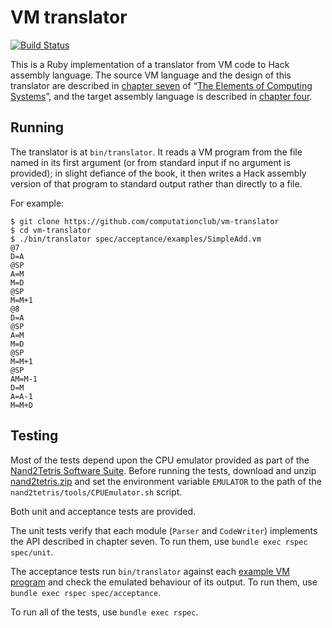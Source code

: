 # VM translator

[![Build Status](https://travis-ci.org/computationclub/vm-translator.svg?branch=master)](https://travis-ci.org/computationclub/vm-translator)

This is a Ruby implementation of a translator from VM code to Hack assembly language. The source VM language and the design of this translator are described in [chapter seven](http://nand2tetris.org/lectures/PDF/lecture%2007%20virtual%20machine%20I.pdf) of “[The Elements of Computing Systems](http://nand2tetris.org/)”, and the target assembly language is described in [chapter four](http://nand2tetris.org/chapters/chapter%2004.pdf).

## Running

The translator is at `bin/translator`. It reads a VM program from the file named in its first argument (or from standard input if no argument is provided); in slight defiance of the book, it then writes a Hack assembly version of that program to standard output rather than directly to a file.

For example:

```
$ git clone https://github.com/computationclub/vm-translator
$ cd vm-translator
$ ./bin/translator spec/acceptance/examples/SimpleAdd.vm
@7
D=A
@SP
A=M
M=D
@SP
M=M+1
@8
D=A
@SP
A=M
M=D
@SP
M=M+1
@SP
AM=M-1
D=M
A=A-1
M=M+D
```

## Testing

Most of the tests depend upon the CPU emulator provided as part of the [Nand2Tetris Software Suite](http://nand2tetris.org/software.php). Before running the tests, download and unzip [nand2tetris.zip](http://nand2tetris.org/software/nand2tetris.zip) and set the environment variable `EMULATOR` to the path of the `nand2tetris/tools/CPUEmulator.sh` script.

Both unit and acceptance tests are provided.

The unit tests verify that each module (`Parser` and `CodeWriter`) implements the API described in chapter seven. To run them, use `bundle exec rspec spec/unit`.

The acceptance tests run `bin/translator` against each [example VM program](spec/acceptance/examples) and check the emulated behaviour of its output. To run them, use `bundle exec rspec spec/acceptance`.

To run all of the tests, use `bundle exec rspec`.
